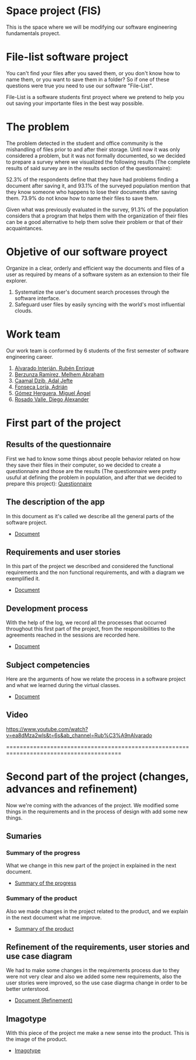 # Space project (FIS)
This is the space where we will be modifying our software engineering fundamentals proyect.


# File-list software project
You can't find your files after you saved them, or you don't know how to name them, or you want to save them in a folder? So if one of these questions were true you need to use our software "File-List".

File-List is a software students first proyect where we pretend to help you out saving your importante files in the best way possible.

# The problem
The problem detected in the student and office community is the mishandling of files prior to and after their storage. Until now it was only considered a problem, but it was not formally documented, so we decided to prepare a survey where we visualized the following results (The complete results of said survey are in the results section of the questionnaire):

52.3% of the respondents define that they have had problems finding a document after saving it, and 93.1% of the surveyed population mention that they know someone who happens to lose their documents after saving them. 73.9% do not know how to name their files to save them.

Given what was previously evaluated in the survey, 91.3% of the population considers that a program that helps them with the organization of their files can be a good alternative to help them solve their problem or that of their acquaintances. 

# Objetive of our software proyect
Organize in a clear, orderly and efficient way the documents and files of a user as required by means of a software system as an extension to their file explorer.
1. Systematize the user's document search processes through the software interface. 
2. Safeguard user files by easily syncing with the world's most influential clouds. 

# Work team
Our work team is conformed by 6 students of the first semester of software engineering career.
1. [Alvarado Interián, Rubén Enrique]( https://github.com/kirake-a)
2. [Berzunza Ramirez, Melhem Abraham](https://github.com/MelhemBerzunza)
3. [Caamal Dzib, Adal Jefte](https://github.com/AdalCaamal)
4. [Fonseca Loría, Adrián](https://github.com/adrianfonsecal)
5. [Gómez Herguera, Miguel Ángel](https://github.com/MiguelHerguera)
6. [Rosado Valle, Diego Alexander](https://github.com/rosadod299)


# First part of the project
## Results of the questionnaire 
First we had to know some things about people behavior related on how they save their files in their computer, so we decided to create a questionnaire and those are the results (The questionnaire were pretty usuful at defining the problem in population, and after that we decided to prepare this project):
[Questionnaire](https://github.com/adrianfonsecal/proyecto-fis/blob/Entrega1/RESPUESTAS%20DEL%20CUESTONARIO.pdf)

## The description of the app
In this document as it's called we describe all the general parts of the software project. 
* [Document](https://github.com/adrianfonsecal/proyecto-fis/blob/Entrega1/Fila1.md)

## Requirements and user stories 
In this part of the project we described and considered the functional requirements and the non functional requirements, and with a diagram we exemplified it.
* [Document](https://github.com/adrianfonsecal/proyecto-fis/blob/Entrega1/Fila2.md)

## Development process
With the help of the log, we record all the processes that occurred throughout this first part of the project, from the responsibilities to the agreements reached in the sessions are recorded here. 
* [Document](https://github.com/adrianfonsecal/proyecto-fis/blob/Entrega1/Fila3.md)

## Subject competencies
Here are the arguments of how we relate the process in a software project and what we learned during the virtual classes.
* [Document](https://github.com/adrianfonsecal/proyecto-fis/blob/Entrega1/Fila5.md)

## Video
https://www.youtube.com/watch?v=ea8dMza2wls&t=6s&ab_channel=Rub%C3%A9nAlvarado

========================================================================================
# Second part of the project (changes, advances and refinement)
Now we're coming with the advances of the project. We modified some things in the requirements and in the process of design with add some new things.

## Sumaries
### Summary of the progress
What we change in this new part of the project in explained in the next document.
* [Summary of the progress](https://github.com/adrianfonsecal/proyecto-fis/blob/Entrega2/Summaries.md)

### Summary of the product
Also we made changes in the project related to the product, and we explain in the next document what me improve.
* [Summary of the product](https://github.com/adrianfonsecal/proyecto-fis/blob/Entrega2/SummaryProduct.md)

## Refinement of the requirements, user stories and use case diagram
We had to make some changes in the requirements process due to they were not very clear and also we added some new requirements, also the user stories were improved, so the use case diagrma change in order to be better unterstood.
* [Document (Refinement)](https://github.com/adrianfonsecal/proyecto-fis/blob/Entrega2/Requirements%20and%20user%20stories(Refinement).md)

## Imagotype
With this piece of the project me make a new sense into the product. This is the image of the product.
* [Imagotype](https://github.com/adrianfonsecal/proyecto-fis/blob/Entrega2/Imagotipo.md)





